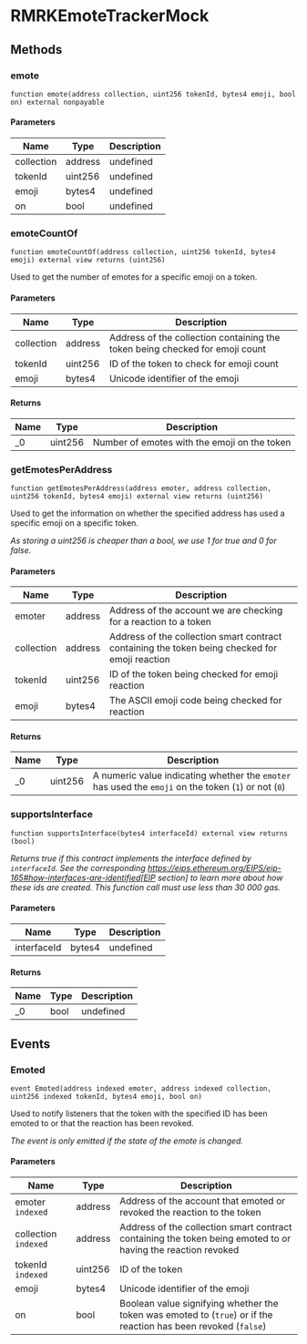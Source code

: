 # RMRKEmoteTrackerMock









## Methods

### emote

```solidity
function emote(address collection, uint256 tokenId, bytes4 emoji, bool on) external nonpayable
```





#### Parameters

| Name | Type | Description |
|---|---|---|
| collection | address | undefined |
| tokenId | uint256 | undefined |
| emoji | bytes4 | undefined |
| on | bool | undefined |

### emoteCountOf

```solidity
function emoteCountOf(address collection, uint256 tokenId, bytes4 emoji) external view returns (uint256)
```

Used to get the number of emotes for a specific emoji on a token.



#### Parameters

| Name | Type | Description |
|---|---|---|
| collection | address | Address of the collection containing the token being checked for emoji count |
| tokenId | uint256 | ID of the token to check for emoji count |
| emoji | bytes4 | Unicode identifier of the emoji |

#### Returns

| Name | Type | Description |
|---|---|---|
| _0 | uint256 | Number of emotes with the emoji on the token |

### getEmotesPerAddress

```solidity
function getEmotesPerAddress(address emoter, address collection, uint256 tokenId, bytes4 emoji) external view returns (uint256)
```

Used to get the information on whether the specified address has used a specific emoji on a specific  token.

*As storing a uint256 is cheaper than a bool, we use 1 for true and 0 for false.*

#### Parameters

| Name | Type | Description |
|---|---|---|
| emoter | address | Address of the account we are checking for a reaction to a token |
| collection | address | Address of the collection smart contract containing the token being checked for emoji reaction |
| tokenId | uint256 | ID of the token being checked for emoji reaction |
| emoji | bytes4 | The ASCII emoji code being checked for reaction |

#### Returns

| Name | Type | Description |
|---|---|---|
| _0 | uint256 | A numeric value indicating whether the `emoter` has used the `emoji` on the token (`1`) or not (`0`) |

### supportsInterface

```solidity
function supportsInterface(bytes4 interfaceId) external view returns (bool)
```



*Returns true if this contract implements the interface defined by `interfaceId`. See the corresponding https://eips.ethereum.org/EIPS/eip-165#how-interfaces-are-identified[EIP section] to learn more about how these ids are created. This function call must use less than 30 000 gas.*

#### Parameters

| Name | Type | Description |
|---|---|---|
| interfaceId | bytes4 | undefined |

#### Returns

| Name | Type | Description |
|---|---|---|
| _0 | bool | undefined |



## Events

### Emoted

```solidity
event Emoted(address indexed emoter, address indexed collection, uint256 indexed tokenId, bytes4 emoji, bool on)
```

Used to notify listeners that the token with the specified ID has been emoted to or that the reaction has been revoked.

*The event is only emitted if the state of the emote is changed.*

#### Parameters

| Name | Type | Description |
|---|---|---|
| emoter `indexed` | address | Address of the account that emoted or revoked the reaction to the token |
| collection `indexed` | address | Address of the collection smart contract containing the token being emoted to or having the reaction revoked |
| tokenId `indexed` | uint256 | ID of the token |
| emoji  | bytes4 | Unicode identifier of the emoji |
| on  | bool | Boolean value signifying whether the token was emoted to (`true`) or if the reaction has been revoked (`false`) |



